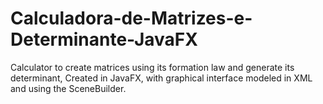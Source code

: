 # Calculadora-de-Matrizes-e-Determinante-JavaFX
Calculator to create matrices using its formation law and generate its determinant, Created in JavaFX, with graphical interface modeled in XML and using the SceneBuilder.
